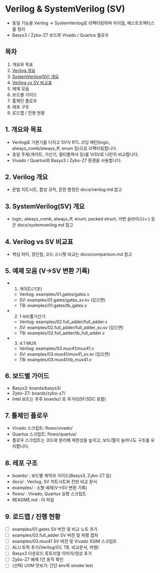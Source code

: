 # Verilog & SystemVerilog (SV)

- 동일 기능을 Verilog → SystemVerilog로 리팩터링하며 차이점, 베스트프랙티스를 정리
- Basys3 / Zybo-Z7 보드와 Vivado / Quartus 플로우

## 목차
1. 개요와 목표
2. [Verilog 개요](docs/verilog.md)
3. [SystemVerilog(SV) 개요](docs/systemverilog.md)
4. [Verilog vs SV 비교표](docs/comparison.md)
5. 예제 모음
6. 보드별 가이드
7. 툴체인 플로우
8. 레포 구조
9. 로드맵 / 진행 현황

## 1. 개요와 목표
- Verilog로 기본기를 다지고 SV식 RTL 코딩 패턴(logic, always_comb/always_ff, enum 등)으로 리팩터링합니다.
- 동일 주제(게이트, 가산기, 멀티플렉서 등)를 V/SV로 나란히 비교합니다.
- Vivado / Quartus와 Basys3 / Zybo-Z7 환경을 사용합니다.

## 2. Verilog 개요
- 문법 치트시트, 합성 규칙, 흔한 함정은 docs/verilog.md 참고

## 3. SystemVerilog(SV) 개요
- logic, always_comb, always_ff, enum, packed struct, 가변 슬라이스(+:) 등은 docs/systemverilog.md 참고

## 4. Verilog vs SV 비교표
- 핵심 차이, 장단점, 코드 스니펫 비교는 docs/comparison.md 참고

## 5. 예제 모음 (V→SV 변환 기록)
- 01. 게이트(기초)
  - Verilog: examples/01.gates/gates.v
  - SV: examples/01.gates/gates_sv.sv (있으면)
  - TB: examples/01.gates/tb_gates.v
- 02. 1-bit/풀가산기
  - Verilog: examples/02.full_adder/full_adder.v
  - SV: examples/02.full_adder/full_adder_sv.sv (있으면)
  - TB: examples/02.full_adder/tb_full_adder.v
- 03. 4:1 MUX
  - Verilog: examples/03.mux41/mux41.v
  - SV: examples/03.mux41/mux41_sv.sv (있으면)
  - TB: examples/03.mux41/tb_mux41.v

## 6. 보드별 가이드
- Basys3: boards/basys3/
- Zybo-Z7: boards/zybo-z7/
- Intel 보드는 추후 boards/<intel-board>/ 로 추가(QSF/SDC 포함)

## 7. 툴체인 플로우
- Vivado 스크립트: flows/vivado/
- Quartus 스크립트: flows/quartus/
- 플로우 스크립트는 코드와 분리해 재현성을 높이고, 보드/툴이 늘어나도 구조를 유지합니다.

## 8. 레포 구조
- boards/ : 보드별 제약과 가이드(Basys3, Zybo-Z7 등)
- docs/ : Verilog, SV 치트시트와 전반 비교 문서
- examples/ : 소형 예제(V→SV 변환 기록)
- flows/ : Vivado, Quartus 실행 스크립트
- README.md : 이 파일

## 9. 로드맵 / 진행 현황
- [ ] examples/01.gates SV 버전 및 비교 노트 추가
- [ ] examples/02.full_adder SV 버전 및 파형 캡처
- [ ] examples/03.mux41 SV 버전 및 Vivado XSIM 스크립트
- [ ] ALU 토픽 추가(Verilog/SV, TB, 비교문서, 파형)
- [ ] Basys3 다운로드 튜토리얼 이미지/영상 추가
- [ ] Zybo-Z7 예제 1건 동작 확인
- [ ] (선택) UVM 맛보기: 간단 env와 smoke test
